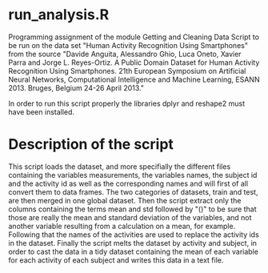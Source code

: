 # run_analysis.R
Programming assignment of the module Getting and Cleaning Data
Script to be run on the data set "Human Activity Recognition Using Smartphones" from the source "Davide Anguita, Alessandro Ghio, Luca Oneto, Xavier Parra and Jorge L. Reyes-Ortiz. A Public Domain Dataset for Human Activity Recognition Using Smartphones. 21th European Symposium on Artificial Neural Networks, Computational Intelligence and Machine Learning, ESANN 2013. Bruges, Belgium 24-26 April 2013."

In order to run this script properly the libraries dplyr and reshape2 must have been installed.

# Description of the script

This script loads the dataset, and more specifially the different files containing the variables measurements, the variables names, the subject id and the activity id as well as the corresponding names and will first of all convert them to data frames. The two categories of datasets, train and test, are then merged in one global dataset. Then the script extract only the columns containing the terms mean and std followed by "()" to be sure that those are really the mean and standard deviation of the variables, and not another variable resulting from a calculation on a mean, for example. Following that the names of the activities are used to replace the activity ids in the dataset. Finally the script melts the dataset by activity and subject, in order to cast the data in a tidy dataset containing the mean of each variable for each activity of each subject and writes this data in a text file.
